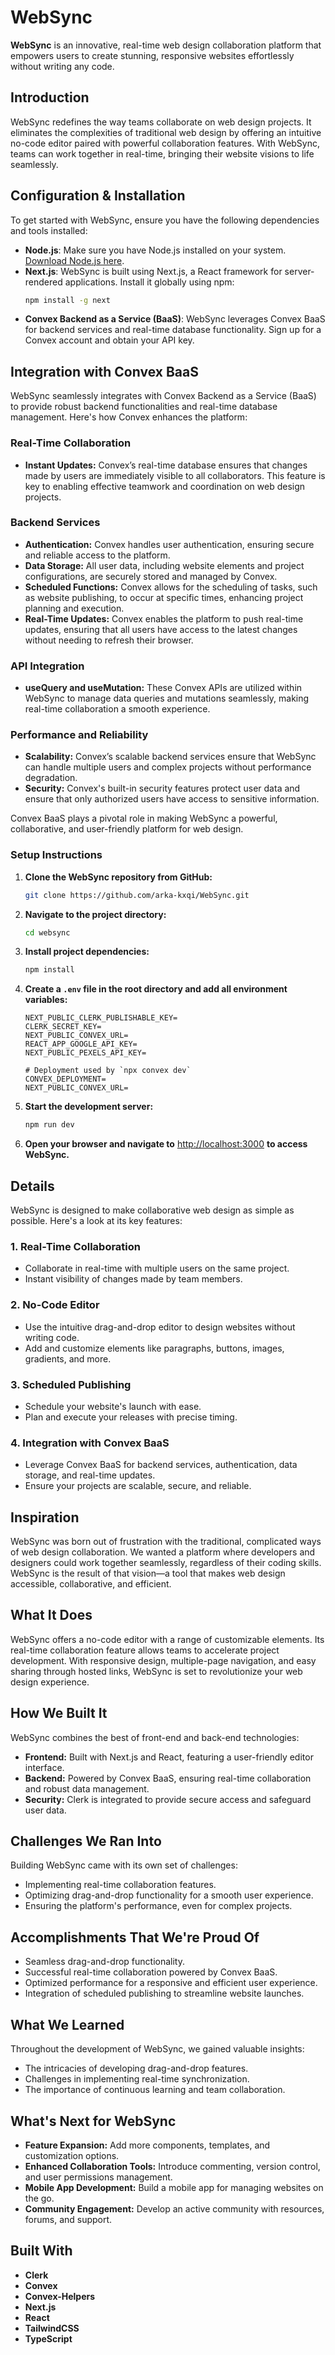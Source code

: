 # WebSync

**WebSync** is an innovative, real-time web design collaboration platform that empowers users to create stunning, responsive websites effortlessly without writing any code.

## Introduction

WebSync redefines the way teams collaborate on web design projects. It eliminates the complexities of traditional web design by offering an intuitive no-code editor paired with powerful collaboration features. With WebSync, teams can work together in real-time, bringing their website visions to life seamlessly.

## Configuration & Installation

To get started with WebSync, ensure you have the following dependencies and tools installed:

- **Node.js**: Make sure you have Node.js installed on your system. [Download Node.js here](https://nodejs.org/).
- **Next.js**: WebSync is built using Next.js, a React framework for server-rendered applications. Install it globally using npm:
  ```bash
  npm install -g next
  ```
- **Convex Backend as a Service (BaaS)**: WebSync leverages Convex BaaS for backend services and real-time database functionality. Sign up for a Convex account and obtain your API key.

## Integration with Convex BaaS

WebSync seamlessly integrates with Convex Backend as a Service (BaaS) to provide robust backend functionalities and real-time database management. Here's how Convex enhances the platform:

### Real-Time Collaboration
- **Instant Updates:** Convex’s real-time database ensures that changes made by users are immediately visible to all collaborators. This feature is key to enabling effective teamwork and coordination on web design projects.

### Backend Services
- **Authentication:** Convex handles user authentication, ensuring secure and reliable access to the platform.
- **Data Storage:** All user data, including website elements and project configurations, are securely stored and managed by Convex.
- **Scheduled Functions:** Convex allows for the scheduling of tasks, such as website publishing, to occur at specific times, enhancing project planning and execution.
- **Real-Time Updates:** Convex enables the platform to push real-time updates, ensuring that all users have access to the latest changes without needing to refresh their browser.

### API Integration
- **useQuery and useMutation:** These Convex APIs are utilized within WebSync to manage data queries and mutations seamlessly, making real-time collaboration a smooth experience.

### Performance and Reliability
- **Scalability:** Convex’s scalable backend services ensure that WebSync can handle multiple users and complex projects without performance degradation.
- **Security:** Convex's built-in security features protect user data and ensure that only authorized users have access to sensitive information.

Convex BaaS plays a pivotal role in making WebSync a powerful, collaborative, and user-friendly platform for web design.

### Setup Instructions

1. **Clone the WebSync repository from GitHub:**
   ```bash
   git clone https://github.com/arka-kxqi/WebSync.git
   ```
   
2. **Navigate to the project directory:**
   ```bash
   cd websync
   ```

3. **Install project dependencies:**
   ```bash
   npm install
   ```

4. **Create a `.env` file in the root directory and add all environment variables:**
   ```
   NEXT_PUBLIC_CLERK_PUBLISHABLE_KEY=
   CLERK_SECRET_KEY=
   NEXT_PUBLIC_CONVEX_URL=
   REACT_APP_GOOGLE_API_KEY=
   NEXT_PUBLIC_PEXELS_API_KEY=
   
   # Deployment used by `npx convex dev`
   CONVEX_DEPLOYMENT=
   NEXT_PUBLIC_CONVEX_URL=
   ```

5. **Start the development server:**
   ```bash
   npm run dev
   ```

6. **Open your browser and navigate to** [http://localhost:3000](http://localhost:3000) **to access WebSync.**

## Details

WebSync is designed to make collaborative web design as simple as possible. Here's a look at its key features:

### 1. Real-Time Collaboration
- Collaborate in real-time with multiple users on the same project.
- Instant visibility of changes made by team members.

### 2. No-Code Editor
- Use the intuitive drag-and-drop editor to design websites without writing code.
- Add and customize elements like paragraphs, buttons, images, gradients, and more.

### 3. Scheduled Publishing
- Schedule your website's launch with ease.
- Plan and execute your releases with precise timing.

### 4. Integration with Convex BaaS
- Leverage Convex BaaS for backend services, authentication, data storage, and real-time updates.
- Ensure your projects are scalable, secure, and reliable.

## Inspiration

WebSync was born out of frustration with the traditional, complicated ways of web design collaboration. We wanted a platform where developers and designers could work together seamlessly, regardless of their coding skills. WebSync is the result of that vision—a tool that makes web design accessible, collaborative, and efficient.

## What It Does

WebSync offers a no-code editor with a range of customizable elements. Its real-time collaboration feature allows teams to accelerate project development. With responsive design, multiple-page navigation, and easy sharing through hosted links, WebSync is set to revolutionize your web design experience.

## How We Built It

WebSync combines the best of front-end and back-end technologies:
- **Frontend:** Built with Next.js and React, featuring a user-friendly editor interface.
- **Backend:** Powered by Convex BaaS, ensuring real-time collaboration and robust data management.
- **Security:** Clerk is integrated to provide secure access and safeguard user data.

## Challenges We Ran Into

Building WebSync came with its own set of challenges:
- Implementing real-time collaboration features.
- Optimizing drag-and-drop functionality for a smooth user experience.
- Ensuring the platform's performance, even for complex projects.

## Accomplishments That We're Proud Of

- Seamless drag-and-drop functionality.
- Successful real-time collaboration powered by Convex BaaS.
- Optimized performance for a responsive and efficient user experience.
- Integration of scheduled publishing to streamline website launches.

## What We Learned

Throughout the development of WebSync, we gained valuable insights:
- The intricacies of developing drag-and-drop features.
- Challenges in implementing real-time synchronization.
- The importance of continuous learning and team collaboration.

## What's Next for WebSync

- **Feature Expansion:** Add more components, templates, and customization options.
- **Enhanced Collaboration Tools:** Introduce commenting, version control, and user permissions management.
- **Mobile App Development:** Build a mobile app for managing websites on the go.
- **Community Engagement:** Develop an active community with resources, forums, and support.

## Built With

- **Clerk**
- **Convex**
- **Convex-Helpers**
- **Next.js**
- **React**
- **TailwindCSS**
- **TypeScript**